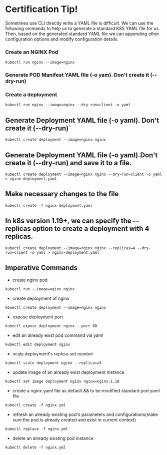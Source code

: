 # Certification Tip!

Sometimes use CLI directly write a YAML file is difficult. We can use the following ommands to help us to generate a standard K8S YAML file for us. Then, based on the generated standard YAML file we can appending other configuration options and modify configuration details. 

### Create an NGINX Pod 
```shell 
kubectl run nginx --image=nginx 
```

### Generate POD Manifest YAML file (-o yam). Don't create it (--dry-run)

### Create a deployment 
```shell 
kubectl run nginx --image=nginx --dry-run=client -o yaml 
```


## Generate Deployment YAML file (-o yaml). Don't create it (--dry-run)`
```shell 
kubectl create deployment --image=nginx nginx 
```

## Generate Deployment YAML file (-o yaml).Don't create it (--dry-run) and save it to a file. 
```shell 
kubectl create deployment --image=nginx nginx --dry-run=client -o yaml > nginx-deployment.yaml 
```

## Make necessary changes to the file
```shell 
kubectl create -f nginx-deployment.yaml 
```

## In k8s version 1.19+, we can specify the --replicas option to create a deployment with 4 replicas. 
```shell 
kubectl create deployment --image=nginx nginx --replicas=4 --dry-run=client -o yaml > nginx-deployment.yaml 
```

## Imperative Commands

- create nginx pod

```shell
kubectl run --image=nginx nginx 
```

- create deployment of nginx

```shell
kbuectl create deployment --image=nginx nginx 
```

- expose deployment port

```shell
kubectl expose deployment nginx --port 80
```

- edit an already exist pod command via yaml

```shell
kubectl edit deployment nginx 
```

- scala deployment's replcia-set number

```shell
kubectl scale deployment nginx --replicas=5
```

- update image of an already exist deployment instance

```shell
kubectl set image deployment nginx nginx=nginx:1.18
```

- create a nginx yaml file as default && to be modified standard pod yaml file

```shell
kubectl create -f nginx.yml 
```

- refresh an already existing pod's parameters and configurations(make sure the pod is already created and exist in current
  context)

```shell
kubectl replace -f nginx.yml
```

- delete an already existing pod instance 
```shell
kubectl delete -f nginx.yml 
```
